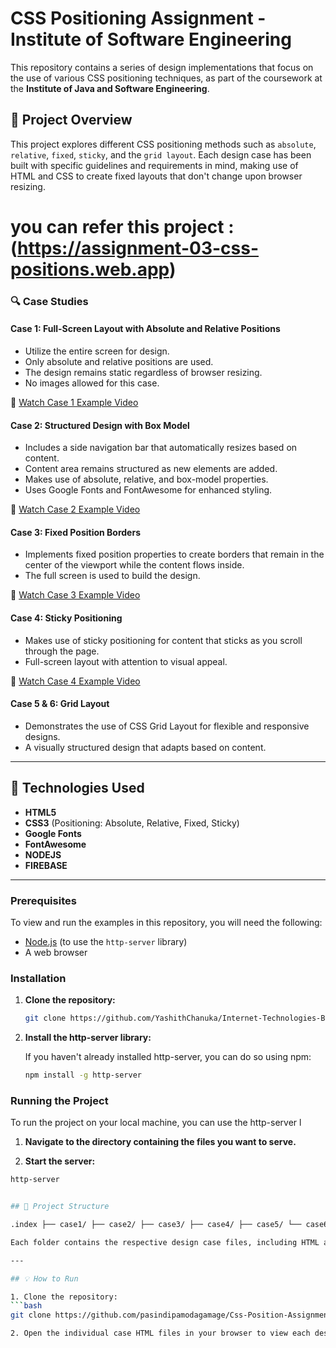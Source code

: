 # CSS Positioning Assignment - Institute of Software Engineering

This repository contains a series of design implementations that focus on the use of various CSS positioning techniques, as part of the coursework at the **Institute of Java and Software Engineering**.

## 🎯 Project Overview

This project explores different CSS positioning methods such as `absolute`, `relative`, `fixed`, `sticky`, and the `grid layout`. Each design case has been built with specific guidelines and requirements in mind, making use of HTML and CSS to create fixed layouts that don't change upon browser resizing.

# you can refer this project : (https://assignment-03-css-positions.web.app)

### 🔍 Case Studies

#### **Case 1: Full-Screen Layout with Absolute and Relative Positions**
- Utilize the entire screen for design.
- Only absolute and relative positions are used.
- The design remains static regardless of browser resizing.
- No images allowed for this case.

🔗 [Watch Case 1 Example Video](https://youtu.be/bVa2NcYX9DE)

#### **Case 2: Structured Design with Box Model**
- Includes a side navigation bar that automatically resizes based on content.
- Content area remains structured as new elements are added.
- Makes use of absolute, relative, and box-model properties.
- Uses Google Fonts and FontAwesome for enhanced styling.

🔗 [Watch Case 2 Example Video](https://youtu.be/drlPgs67aXI)

#### **Case 3: Fixed Position Borders**
- Implements fixed position properties to create borders that remain in the center of the viewport while the content flows inside.
- The full screen is used to build the design.

🔗 [Watch Case 3 Example Video](https://youtu.be/qp322mFSI9c)

#### **Case 4: Sticky Positioning**
- Makes use of sticky positioning for content that sticks as you scroll through the page.
- Full-screen layout with attention to visual appeal.

🔗 [Watch Case 4 Example Video](https://youtu.be/XnglcYJknxc)

#### **Case 5 & 6: Grid Layout**
- Demonstrates the use of CSS Grid Layout for flexible and responsive designs.
- A visually structured design that adapts based on content.

---

## 🚀 Technologies Used
- **HTML5**
- **CSS3** (Positioning: Absolute, Relative, Fixed, Sticky)
- **Google Fonts**
- **FontAwesome**
- **NODEJS**
- **FIREBASE**
---

### Prerequisites

To view and run the examples in this repository, you will need the following:

- [Node.js](https://nodejs.org/) (to use the `http-server` library)
- A web browser

### Installation

1. **Clone the repository:**

   ```bash
   git clone https://github.com/YashithChanuka/Internet-Technologies-B70.git

2. **Install the http-server library:**
  
   If you haven't already installed http-server, you can do so using npm:

   ```bash
   npm install -g http-server

### Running the Project

   To run the project on your local machine, you can use the http-server l

   1. **Navigate to the directory containing the files you want to serve.**

   2. **Start the server:**

   ```bash
   http-server


## 📂 Project Structure

.index ├── case1/ ├── case2/ ├── case3/ ├── case4/ ├── case5/ └── case6/

Each folder contains the respective design case files, including HTML and CSS.

---

## 💡 How to Run

1. Clone the repository:
   ```bash
   git clone https://github.com/pasindipamodagamage/Css-Position-Assignment.git

2. Open the individual case HTML files in your browser to view each design.
